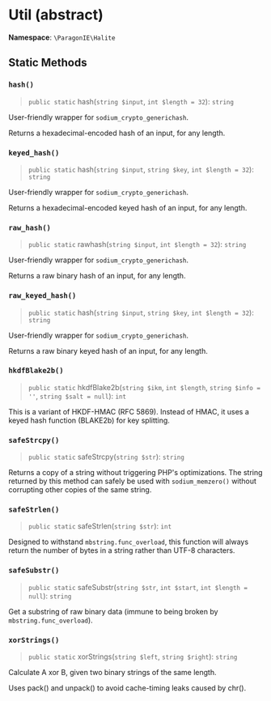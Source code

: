 # Util (abstract)

**Namespace**: `\ParagonIE\Halite`

## Static Methods

### `hash()`

> `public static` hash(`string $input`, `int $length = 32`): `string`

User-friendly wrapper for `sodium_crypto_generichash`.

Returns a hexadecimal-encoded hash of an input, for any length.

### `keyed_hash()`

> `public static` hash(`string $input`, `string $key`, `int $length = 32`): `string`

User-friendly wrapper for `sodium_crypto_generichash`.

Returns a hexadecimal-encoded keyed hash of an input, for any length.

### `raw_hash()`

> `public static` rawhash(`string $input`, `int $length = 32`): `string`

User-friendly wrapper for `sodium_crypto_generichash`.

Returns a raw binary hash of an input, for any length.

### `raw_keyed_hash()`

> `public static` hash(`string $input`, `string $key`, `int $length = 32`): `string`

User-friendly wrapper for `sodium_crypto_generichash`.

Returns a raw binary keyed hash of an input, for any length.

### `hkdfBlake2b()`

> `public static` hkdfBlake2b(`string $ikm`, `int $length`, `string $info = ''`, `string $salt = null`): `int`

This is a variant of HKDF-HMAC (RFC 5869). Instead of HMAC, it uses a keyed hash
function (BLAKE2b) for key splitting.

### `safeStrcpy()`

> `public static` safeStrcpy(`string $str`): `string`

Returns a copy of a string without triggering PHP's optimizations. The
string returned by this method can safely be used with `sodium_memzero()`
without corrupting other copies of the same string.

### `safeStrlen()`

> `public static` safeStrlen(`string $str`): `int`

Designed to withstand `mbstring.func_overload`, this function will always return
the number of bytes in a string rather than UTF-8 characters.

### `safeSubstr()`

> `public static` safeSubstr(`string $str`, `int $start`, `int $length = null`): `string`

Get a substring of raw binary data (immune to being broken by 
`mbstring.func_overload`).

### `xorStrings()`

> `public static` xorStrings(`string $left`, `string $right`): `string`

Calculate A xor B, given two binary strings of the same length.

Uses pack() and unpack() to avoid cache-timing leaks caused by chr().
